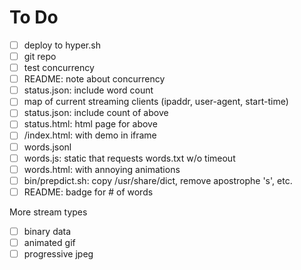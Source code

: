 # To Do

- [ ] deploy to hyper.sh
- [ ] git repo
- [ ] test concurrency
- [ ] README: note about concurrency
- [ ] status.json: include word count
- [ ] map of current streaming clients (ipaddr, user-agent, start-time)
- [ ] status.json: include count of above
- [ ] status.html: html page for above
- [ ] /index.html: with demo in iframe
- [ ] words.jsonl
- [ ] words.js: static that requests words.txt w/o timeout
- [ ] words.html: with annoying animations
- [ ] bin/prepdict.sh: copy /usr/share/dict, remove apostrophe 's', etc.
- [ ] README: badge for # of words

More stream types
- [ ] binary data
- [ ] animated gif
- [ ] progressive jpeg